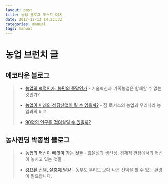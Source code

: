 ```yaml
---
layout: post
title: 농업 블로그 포스트 예시
date: 2017-12-13 14:23:32
categories: manual
tags: manual
---
```


# 농업 브런치 글

## 에코타운 블로그

>* [농업의 혁명인가, 농민의 종말인가](https://brunch.co.kr/@ecotown/120) - 기술혁신과 가족농업은 함께할 수 없는 것인가?
>
>* [농업이 미래의 성장산업이 될 수 있을까?](https://brunch.co.kr/@ecotown/116) - 짐 로저스의 농업과 우리나라 농업과의 비교
>
>* [90억의 인구를 먹여살릴 수 있을까?](https://brunch.co.kr/@ecotown/117)

## 농사펀딩 박종범 블로그

>* [농업의 혁신이 빼앗아 가는 것들](https://brunch.co.kr/@rootqdkv/1) - 효율성과 생산성, 경제적 관점에서의 혁신이 놓치고 있는 것들
>
>* [강요된 선택, 살충제 달걀](https://brunch.co.kr/@rootqdkv/2) - 농부도 우리도 보다 나은 선택을 할 수 있는 환경이 필요합니다.